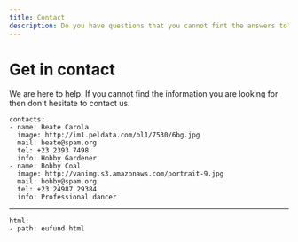 ```yaml
---
title: Contact
description: Do you have questions that you cannot fint the answers to? Then please contact us.
---
```


# Get in contact

We are here to help. If you cannot find the information you are looking for then don't hesitate to contact us. 

```styledYaml
contacts:
- name: Beate Carola
  image: http://im1.peldata.com/bl1/7530/6bg.jpg
  mail: beate@spam.org
  tel: +23 2393 7498
  info: Hobby Gardener
- name: Bobby Coal
  image: http://vanimg.s3.amazonaws.com/portrait-9.jpg
  mail: bobby@spam.org
  tel: +23 24987 29384
  info: Professional dancer
```

---------

```styledYaml
html:
- path: eufund.html
```